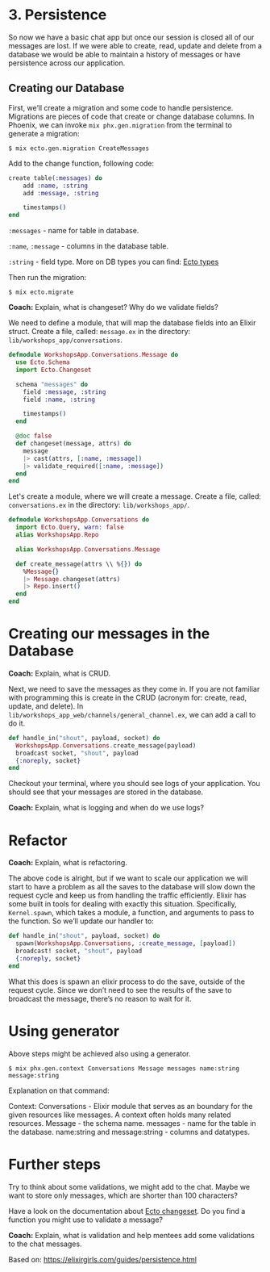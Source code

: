 # 3. Persistence

So now we have a basic chat app but once our session is closed all of our messages are lost. If we were able to create, read, update and delete from a database we would be able to maintain a history of messages or have persistence across our application.

## Creating our Database

First, we’ll create a migration and some code to handle persistence. Migrations are pieces of code that create or change database columns. In Phoenix, we can invoke `mix phx.gen.migration` from the terminal to generate a migration:

```console
$ mix ecto.gen.migration CreateMessages
```

Add to the change function, following code:
```elixir
create table(:messages) do
    add :name, :string
    add :message, :string

    timestamps()
end
```

`:messages` - name for table in database.

`:name`, `:message` - columns in the database table.

`:string` - field type. More on DB types you can find: [Ecto types](https://hexdocs.pm/ecto/Ecto.Schema.html#module-primitive-types)

Then run the migration:

```console
$ mix ecto.migrate
```

**Coach:** Explain, what is changeset? Why do we validate fields?

We need to define a module, that will map the database fields into an Elixir struct. Create a file, called: `message.ex` in the directory: `lib/workshops_app/conversations`.

```elixir
defmodule WorkshopsApp.Conversations.Message do
  use Ecto.Schema
  import Ecto.Changeset

  schema "messages" do
    field :message, :string
    field :name, :string

    timestamps()
  end

  @doc false
  def changeset(message, attrs) do
    message
    |> cast(attrs, [:name, :message])
    |> validate_required([:name, :message])
  end
end
```

Let's create a module, where we will create a message. Create a file, called: `conversations.ex` in the directory: `lib/workshops_app/`.

```elixir
defmodule WorkshopsApp.Conversations do
  import Ecto.Query, warn: false
  alias WorkshopsApp.Repo

  alias WorkshopsApp.Conversations.Message

  def create_message(attrs \\ %{}) do
    %Message{}
    |> Message.changeset(attrs)
    |> Repo.insert()
  end
end
```

# Creating our messages in the Database

**Coach:** Explain, what is CRUD.

Next, we need to save the messages as they come in. If you are not familiar with programming this is create in the CRUD (acronym for: create, read, update, and delete). In `lib/workshops_app_web/channels/general_channel.ex`, we can add a call to do it.

```elixir
def handle_in("shout", payload, socket) do
  WorkshopsApp.Conversations.create_message(payload)
  broadcast socket, "shout", payload
  {:noreply, socket}
end
```

Checkout your terminal, where you should see logs of your application. You should see that your messages are stored in the database.

**Coach:** Explain, what is logging and when do we use logs?

# Refactor

**Coach:** Explain, what is refactoring.

The above code is alright, but if we want to scale our application we will start to have a problem as all the saves to the database will slow down the request cycle and keep us from handling the traffic efficiently. Elixir has some built in tools for dealing with exactly this situation. Specifically, `Kernel.spawn`, which takes a module, a function, and arguments to pass to the function. So we’ll update our handler to:

```elixir
def handle_in("shout", payload, socket) do
  spawn(WorkshopsApp.Conversations, :create_message, [payload])
  broadcast! socket, "shout", payload
  {:noreply, socket}
end
```

What this does is spawn an elixir process to do the save, outside of the request cycle. Since we don’t need to see the results of the save to broadcast the message, there’s no reason to wait for it.

# Using generator

Above steps might be achieved also using a generator.
```console
$ mix phx.gen.context Conversations Message messages name:string message:string
```

Explanation on that command:

Context: Conversations - Elixir module that serves as an boundary for the given resources like messages. A context often holds many related resources.
Message - the schema name.
messages - name for the table in the database.
name:string and message:string - columns and datatypes.

# Further steps

Try to think about some validations, we might add to the chat. Maybe we want to store only messages, which are shorter than 100 characters?

Have a look on the documentation about [Ecto changeset](https://hexdocs.pm/ecto/Ecto.Changeset.html#content). Do you find a function you might use to validate a message?

**Coach:** Explain, what is validation and help mentees add some validations to the chat messages.

Based on: https://elixirgirls.com/guides/persistence.html

